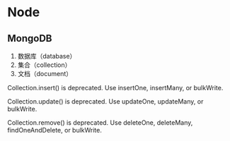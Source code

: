 # Node

## MongoDB

1. 数据库（database）
2. 集合（collection）
3. 文档（document）

Collection.insert() is deprecated. Use insertOne, insertMany, or bulkWrite.

Collection.update() is deprecated. Use updateOne, updateMany, or bulkWrite.

Collection.remove() is deprecated. Use deleteOne, deleteMany, findOneAndDelete, or bulkWrite.
